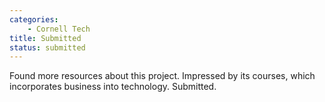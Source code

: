 ```yaml
---
categories:
    - Cornell Tech
title: Submitted
status: submitted
---
```


Found more resources about this project. Impressed by its courses, which incorporates business into technology. Submitted.
